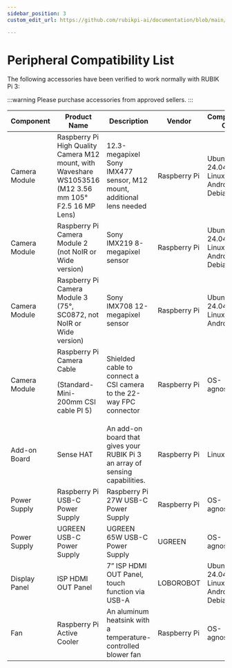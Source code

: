 ```yaml
---
sidebar_position: 3
custom_edit_url: https://github.com/rubikpi-ai/documentation/blob/main/docs-en/docs/peripheral-compatibility-list.md

---
```

# Peripheral Compatibility List

The following accessories have been verified to work normally with RUBIK Pi 3:

:::warning
Please purchase accessories from approved sellers.
:::

| Component       | Product Name                                                                                     | Description                                                                 | Vendor        | Compatible OS                              |
|-----------------|--------------------------------------------------------------------------------------------------|-----------------------------------------------------------------------------|---------------|--------------------------------------------|
| Camera Module   | Raspberry Pi High Quality Camera M12 mount, with Waveshare WS1053516 (M12 3.56 mm 105° F2.5 16 MP Lens) | 12.3-megapixel Sony IMX477 sensor, M12 mount, additional lens needed        | Raspberry Pi  | Ubuntu 24.04, Linux, Android 13, Debian 13 |
| Camera Module   | Raspberry Pi Camera Module 2 (not NoIR or Wide version)                                      | Sony IMX219 8-megapixel sensor                                              | Raspberry Pi  | Ubuntu 24.04, Linux, Android 13, Debian 13 |
| Camera Module   | Raspberry Pi Camera Module 3 (75°, SC0872, not NoIR or Wide version)                           | Sony IMX708 12-megapixel sensor                                             | Raspberry Pi  | Ubuntu 24.04, Linux, Android 13                          |
| Camera Module   | Raspberry Pi Camera Cable<p>(Standard-Mini-200mm CSI cable PI 5)   </p>                             | Shielded cable to connect a CSI camera to the 22-way FPC connector           | Raspberry Pi  | OS-agnostic                                 |
| Add-on Board    | Sense HAT                                                                                       | An add-on board that gives your RUBIK Pi 3 an array of sensing capabilities. | Raspberry Pi  | Linux                                       |
| Power Supply    | Raspberry Pi USB-C Power Supply                                                                  | Raspberry Pi 27W USB-C Power Supply                                         | Raspberry Pi  | OS-agnostic                                 |
| Power Supply    | UGREEN USB-C Power Supply                                                                        | UGREEN 65W USB-C Power Supply                                               | UGREEN        | OS-agnostic                                 |
| Display Panel   | ISP HDMI OUT Panel                                                                               | 7” ISP HDMI OUT Panel, touch function via USB-A                             | LOBOROBOT     | Ubuntu 24.04, Linux, Android 13, Debian 13  |
| Fan             | Raspberry Pi Active Cooler                                                                       | An aluminum heatsink with a temperature-controlled blower fan               | Raspberry Pi  | OS-agnostic                                 |
